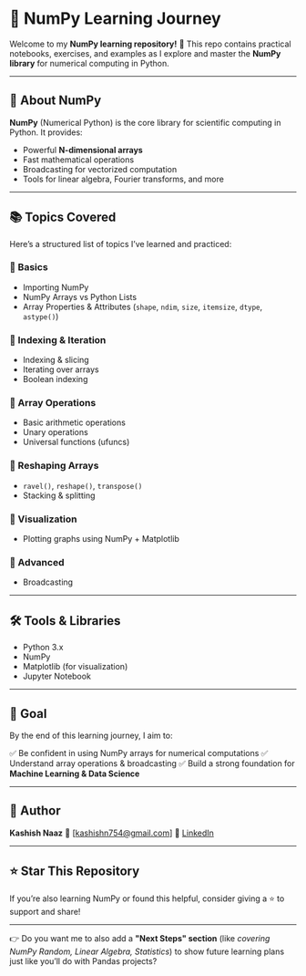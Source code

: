 # 🔢 NumPy Learning Journey

Welcome to my **NumPy learning repository!** 🎉
This repo contains practical notebooks, exercises, and examples as I explore and master the **NumPy library** for numerical computing in Python.

---

## 📌 About NumPy

**NumPy** (Numerical Python) is the core library for scientific computing in Python.
It provides:

* Powerful **N-dimensional arrays**
* Fast mathematical operations
* Broadcasting for vectorized computation
* Tools for linear algebra, Fourier transforms, and more

---

## 📚 Topics Covered

Here’s a structured list of topics I’ve learned and practiced:

### 🔹 Basics

* Importing NumPy
* NumPy Arrays vs Python Lists
* Array Properties & Attributes (`shape`, `ndim`, `size`, `itemsize`, `dtype`, `astype()`)

### 🔹 Indexing & Iteration

* Indexing & slicing
* Iterating over arrays
* Boolean indexing

### 🔹 Array Operations

* Basic arithmetic operations
* Unary operations
* Universal functions (ufuncs)

### 🔹 Reshaping Arrays

* `ravel()`, `reshape()`, `transpose()`
* Stacking & splitting

### 🔹 Visualization

* Plotting graphs using NumPy + Matplotlib

### 🔹 Advanced

* Broadcasting

---

## 🛠️ Tools & Libraries

* Python 3.x
* NumPy
* Matplotlib (for visualization)
* Jupyter Notebook

---

## 🎯 Goal

By the end of this learning journey, I aim to:

✅ Be confident in using NumPy arrays for numerical computations
✅ Understand array operations & broadcasting
✅ Build a strong foundation for **Machine Learning & Data Science**

---

## 🚀 Author

**Kashish Naaz**
📧 \[[kashishn754@gmail.com](mailto:kashishn754@gmail.com)]
🔗 [LinkedIn](https://www.linkedin.com/in/kashishnaaz/)

---

## ⭐️ Star This Repository

If you’re also learning NumPy or found this helpful, consider giving a ⭐ to support and share!

---

👉 Do you want me to also add a **"Next Steps" section** (like *covering NumPy Random, Linear Algebra, Statistics*) to show future learning plans just like you’ll do with Pandas projects?
